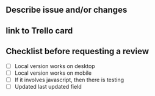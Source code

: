 ## Describe issue and/or changes

## link to Trello card

## Checklist before requesting a review
- [ ] Local version works on desktop
- [ ] Local version works on mobile
- [ ] If it involves javascript, then there is testing
- [ ] Updated last updated field